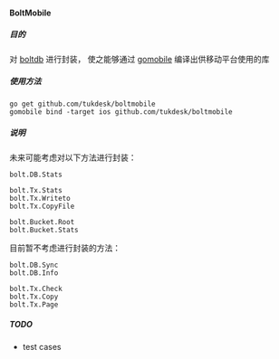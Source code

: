 #### BoltMobile
##### 目的

对 [boltdb](https://github.com/boltdb/bolt) 进行封装， 使之能够通过 [gomobile](https://github.com/golang/mobile) 编译出供移动平台使用的库

##### 使用方法

```
go get github.com/tukdesk/boltmobile
gomobile bind -target ios github.com/tukdesk/boltmobile
```

##### 说明

未来可能考虑对以下方法进行封装：  

```
bolt.DB.Stats

bolt.Tx.Stats
bolt.Tx.Writeto
bolt.Tx.CopyFile

bolt.Bucket.Root
bolt.Bucket.Stats
```

目前暂不考虑进行封装的方法：

```
bolt.DB.Sync
bolt.DB.Info

bolt.Tx.Check
bolt.Tx.Copy
bolt.Tx.Page
```

##### TODO
-   test cases